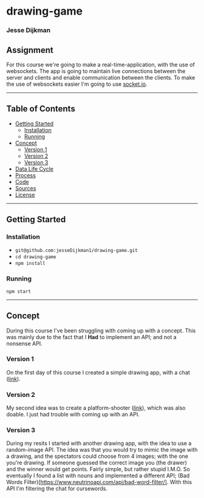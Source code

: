 # drawing-game
### Jesse Dijkman

## Assignment
For this course we're going to make a real-time-application, with the use of websockets. The app is going to maintain live connections between the server and clients and enable communication between the clients. To make the use of websockets easier I'm going to use [socket.io](https://socket.io/).

---

## Table of Contents
- [Getting Started](#getting-started)
  - [Installation](#installation)
  - [Running](#running)
- [Concept](#concept)
  - [Version 1](#version-1)
  - [Version 2](#version-2)
  - [Version 3](#version-3)
- [Data Life Cycle](#data-life-cycle)
- [Process](#process)
- [Code](#code)
- [Sources](#sources)
- [License](#license)

---

## Getting Started
### Installation
- `git@github.com:jesseDijkman1/drawing-game.git`
- `cd drawing-game`
- `npm install`

### Running
`npm start`

---

## Concept
During this course I've been struggling with coming up with a concept. This was mainly due to the fact that I **Had** to implement an API; and not a nonsense API.

### Version 1
On the first day of this course I created a simple drawing app, with a chat ([link](https://github.com/jesseDijkman1/real-time-web-1819/tree/master/chatapp)).

### Version 2
My second idea was to create a platform-shooter ([link](https://github.com/jesseDijkman1/platform-shooter)), which was also doable. I just had trouble with coming up with an API.

### Version 3
During my resits I started with another drawing app, with the idea to use a random-image API. The idea was that you would try to mimic the image with a drawing, and the spectators could choose from 4 images; with the one you're drawing. If someone guessed the correct image you (the drawer) and the winner would get points. Fairly simple, but rather stupid I.M.O. So eventually I found a list with nouns and implemented a different API; (Bad Words Filter)[https://www.neutrinoapi.com/api/bad-word-filter/]. With this API I'm filtering the chat for cursewords.

